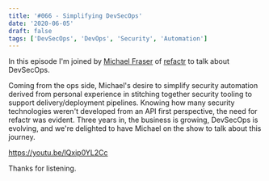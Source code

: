 ```yaml
---
title: '#066 - Simplifying DevSecOps'
date: '2020-06-05'
draft: false
tags: ['DevSecOps', 'DevOps', 'Security', 'Automation']
---
```


In this episode I'm joined by [Michael Fraser](https://www.linkedin.com/in/itascode/) of [refactr](https://www.refactr.it/) to talk about DevSecOps.

Coming from the ops side, Michael's desire to simplify security automation derived from personal experience in stitching together security tooling to support delivery/deployment pipelines. Knowing how many security technologies weren't developed from an API first perspective, the need for refactr was evident. Three years in, the business is growing, DevSecOps is evolving, and we're delighted to have Michael on the show to talk about this journey.

https://youtu.be/lQxip0YL2Cc

Thanks for listening.